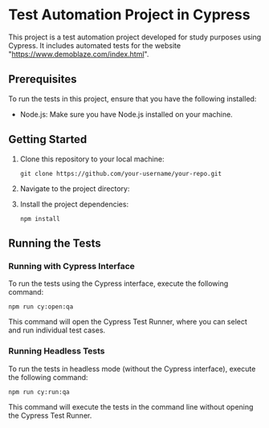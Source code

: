 # Test Automation Project in Cypress

This project is a test automation project developed for study purposes using Cypress. It includes automated tests for the website "https://www.demoblaze.com/index.html".

## Prerequisites

To run the tests in this project, ensure that you have the following installed:

- Node.js: Make sure you have Node.js installed on your machine.

## Getting Started

1. Clone this repository to your local machine:

   ```shell
   git clone https://github.com/your-username/your-repo.git

2. Navigate to the project directory:

3. Install the project dependencies:

   ```shell
   npm install

## Running the Tests

### Running with Cypress Interface
To run the tests using the Cypress interface, execute the following command:

    npm run cy:open:qa

This command will open the Cypress Test Runner, where you can select and run individual test cases.

### Running Headless Tests
To run the tests in headless mode (without the Cypress interface), execute the following command:

    npm run cy:run:qa

This command will execute the tests in the command line without opening the Cypress Test Runner.